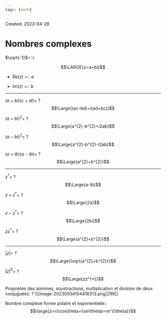 ```yaml
---
tags: [math] 
---
```

Created: 2023-04-28

# Nombres complexes
$\sqrt{-1}$=::$i$
<!--SR:!2023-11-07,118,250-->

$$\LARGE{z=a+bi}$$
- Re($z$) =:: $a$
<!--SR:!2023-12-04,134,250-->
- Im($z$) =:: $b$
<!--SR:!2024-01-20,163,250-->

--- 
$(a+bi)(c+di)$=
?
$$\Large{(ac-bd)+i(ad+bc)}$$
<!--SR:!2023-10-02,59,230-->

$(a+bi)^{2}$=
?
$$\Large{a^{2}-b^{2}+i2ab}$$
<!--SR:!2023-11-22,75,230-->

$(a-bi)^{2}$=
?
$$\Large{a^{2}-b^{2}-i2ab}$$
<!--SR:!2023-09-27,57,230-->

$(a+ib)(a-ib)$=
?
$$\Large{a^{2}+b^{2}}$$
<!--SR:!2024-02-04,173,250-->

---

$z^{*}$=
?
$$\Large{a-ib}$$
<!--SR:!2023-12-23,146,250-->

$z+z^*$=
?
$$\Large{2a}$$
<!--SR:!2023-12-05,83,230-->

$z-z^{*}$=
?
$$\Large{2bi}$$
<!--SR:!2023-09-24,36,230-->

$zz^{*}$=
?
$$\Large{a^{2}+b^{2}}$$
<!--SR:!2023-10-27,64,230-->

---
$|z|$=
?
$$\Large{\sqrt{a^{2}+b^{2}}}$$
<!--SR:!2023-09-22,35,230-->

$|z|^{2}$=
?
$$\Large{zz^{*}}$$
<!--SR:!2023-09-25,29,190-->

Propriétés des sommes, soustractions, multiplication et division de deux conjuguées:
?
![[image-20230504104418313.png|299]]
<!--SR:!2024-02-08,172,250-->

Nombre complexe forme polaire et exponentielle::$$\large{z=r(\cos\theta+i\sin\theta)=re^{i\theta}}$$
<!--SR:!2023-09-24,7,141-->



